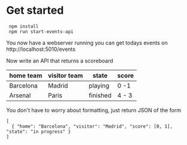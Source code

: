 # Get started

     npm install
     npm run start-events-api
     
 You now have a webserver running you can get todays 
 events on http://localhost:5010/events
 
 Now write an API that returns a scoreboard
 
 home team | visitor team | state | score
 --- | --- | --- | ---  
 Barcelona | Madrid | playing | 0 -1  
 Arsenal | Paris | finished | 4 - 3      


You don't have to worry about formatting, just return 
JSON of the form

    [
      { "home": "Barcelona", "visitor": "Madrid", "score": [0, 1], "state": "in progress" }
    ]
